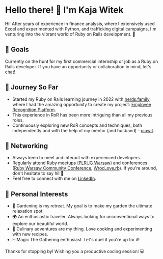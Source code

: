 <!--
**kajawitek/kajawitek** is a ✨ _special_ ✨ repository because its `README.md` (this file) appears on your GitHub profile.

Here are some ideas to get you started:

- 🔭 I’m currently working on ...
- 🌱 I’m currently learning ...
- 👯 I’m looking to collaborate on ...
- 🤔 I’m looking for help with ...
- 💬 Ask me about ...
- 📫 How to reach me: ...
- 😄 Pronouns: ...
- ⚡ Fun fact: ...
-->
# Hello there! 👋 I'm Kaja Witek

Hi! After years of experience in finance analysis, where I extensively used Excel and experimented with Python, and trafficking digital campaigns, I'm venturing into the vibrant world of Ruby on Rails development. 🚀

## 🎯 Goals

Currently on the hunt for my first commercial internship or job as a Ruby on Rails developer. If you have an opportunity or collaboration in mind, let's chat!

## 🌱 Journey So Far

- Started my Ruby on Rails learning journey in 2022 with [nerds.family](https://nerds.family/), where I had the amazing opportunity to create my project: [Employee Recognition Platform](https://github.com/kajawitek/employee-recognition-platform-1649436267).
- This experience in RoR has been more intriguing than all my previous roles.
- Continuously exploring new RoR concepts and techniques, both independently and with the help of my mentor (and husband) - [piowit](https://github.com/piowit).

## 🤝 Networking

- Always keen to meet and interact with experienced developers.
- Regularly attend Ruby meetups ([PLRUG Warsaw](https://www.meetup.com/nerdsclub/)) and conferences ([Ruby Warsaw Community Conference](https://www.meetup.com/nerdsclub/events/294574789/), [WrocLove.rb](https://wrocloverb.com/)). If you're around, don't hesitate to say hi! 👋
- Feel free to connect with me on [LinkedIn](https://www.linkedin.com/in/kajawitek/).

## 🌼 Personal Interests

- 🌿 Gardening is my retreat. My goal is to make my garden the ultimate relaxation spot. 
- 🌍 An enthusiastic traveler. Always looking for unconventional ways to explore our beautiful world.
- 🍲 Culinary adventures are my thing. Love cooking and experimenting with new recipes. 
- 🃏 Magic The Gathering enthusiast. Let's duel if you're up for it! 





Thanks for stopping by! Wishing you a productive coding session! 💻
